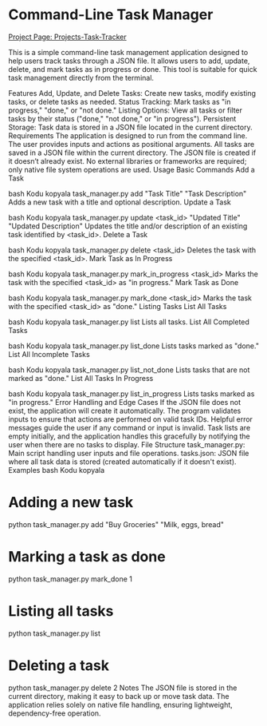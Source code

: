 # Command-Line Task Manager

[Project Page: Projects-Task-Tracker](https://github.com/Rifatkazak/Projects-Task-Tracker)

This is a simple command-line task management application designed to help users track tasks through a JSON file. It allows users to add, update, delete, and mark tasks as in progress or done. This tool is suitable for quick task management directly from the terminal.

Features
Add, Update, and Delete Tasks: Create new tasks, modify existing tasks, or delete tasks as needed.
Status Tracking: Mark tasks as "in progress," "done," or "not done."
Listing Options: View all tasks or filter tasks by their status ("done," "not done," or "in progress").
Persistent Storage: Task data is stored in a JSON file located in the current directory.
Requirements
The application is designed to run from the command line.
The user provides inputs and actions as positional arguments.
All tasks are saved in a JSON file within the current directory.
The JSON file is created if it doesn’t already exist.
No external libraries or frameworks are required; only native file system operations are used.
Usage
Basic Commands
Add a Task

bash
Kodu kopyala
task_manager.py add "Task Title" "Task Description"
Adds a new task with a title and optional description.
Update a Task

bash
Kodu kopyala
task_manager.py update <task_id> "Updated Title" "Updated Description"
Updates the title and/or description of an existing task identified by <task_id>.
Delete a Task

bash
Kodu kopyala
task_manager.py delete <task_id>
Deletes the task with the specified <task_id>.
Mark Task as In Progress

bash
Kodu kopyala
task_manager.py mark_in_progress <task_id>
Marks the task with the specified <task_id> as "in progress."
Mark Task as Done

bash
Kodu kopyala
task_manager.py mark_done <task_id>
Marks the task with the specified <task_id> as "done."
Listing Tasks
List All Tasks

bash
Kodu kopyala
task_manager.py list
Lists all tasks.
List All Completed Tasks

bash
Kodu kopyala
task_manager.py list_done
Lists tasks marked as "done."
List All Incomplete Tasks

bash
Kodu kopyala
task_manager.py list_not_done
Lists tasks that are not marked as "done."
List All Tasks In Progress

bash
Kodu kopyala
task_manager.py list_in_progress
Lists tasks marked as "in progress."
Error Handling and Edge Cases
If the JSON file does not exist, the application will create it automatically.
The program validates inputs to ensure that actions are performed on valid task IDs.
Helpful error messages guide the user if any command or input is invalid.
Task lists are empty initially, and the application handles this gracefully by notifying the user when there are no tasks to display.
File Structure
task_manager.py: Main script handling user inputs and file operations.
tasks.json: JSON file where all task data is stored (created automatically if it doesn't exist).
Examples
bash
Kodu kopyala
# Adding a new task
python task_manager.py add "Buy Groceries" "Milk, eggs, bread"

# Marking a task as done
python task_manager.py mark_done 1

# Listing all tasks
python task_manager.py list

# Deleting a task
python task_manager.py delete 2
Notes
The JSON file is stored in the current directory, making it easy to back up or move task data.
The application relies solely on native file handling, ensuring lightweight, dependency-free operation.

